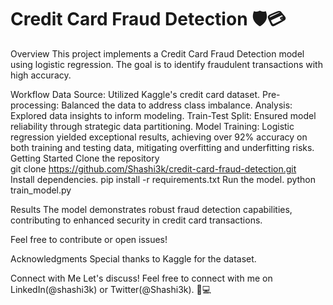 <h1>Credit Card Fraud Detection 🛡️💳</h1>
Overview
This project implements a Credit Card Fraud Detection model using logistic regression. The goal is to identify fraudulent transactions with high accuracy.

Workflow
Data Source: Utilized Kaggle's credit card dataset.
Pre-processing: Balanced the data to address class imbalance.
Analysis: Explored data insights to inform modeling.
Train-Test Split: Ensured model reliability through strategic data partitioning.
Model Training: Logistic regression yielded exceptional results, achieving over 92% accuracy on both training and testing data, mitigating overfitting and underfitting risks.
Getting Started
Clone the repository
<br>
git clone https://github.com/Shashi3k/credit-card-fraud-detection.git
<br>
Install dependencies.
pip install -r requirements.txt
Run the model.
python train_model.py

Results
The model demonstrates robust fraud detection capabilities, contributing to enhanced security in credit card transactions.

Feel free to contribute or open issues!

Acknowledgments
Special thanks to Kaggle for the dataset.

Connect with Me
Let's discuss! Feel free to connect with me on LinkedIn(@shashi3k) or Twitter(@Shashi3k). 🚀💻

